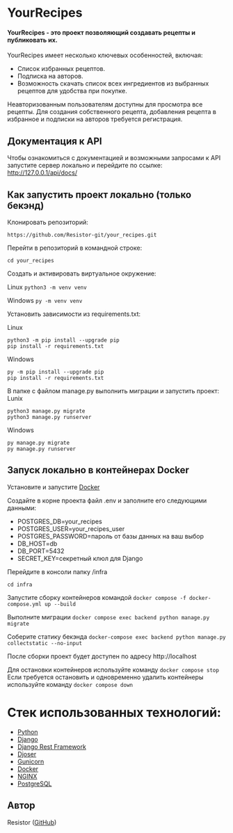 # YourRecipes
#### YourRecipes - это проект позволяющий создавать рецепты и публиковать их.

YourRecipes имеет несколько ключевых особенностей, включая:

- Список избранных рецептов.
- Подписка на авторов.
- Возможность скачать список всех ингредиентов из выбранных рецептов для удобства при покупке.

Неавторизованным пользователям доступны для просмотра все рецепты.
Для создания собственного рецепта, добавления рецепта в избранное и подписки на авторов требуется регистрация.

## Документация к API
Чтобы ознакомиться с документацией и возможными запросами к API запустите сервер локально и перейдите по ссылке: http://127.0.0.1/api/docs/

## Как запустить проект локально (только бекэнд)
Клонировать репозиторий:

`https://github.com/Resistor-git/your_recipes.git`

Перейти в репозиторий в командной строке:

`cd your_recipes`

Создать и активировать виртуальное окружение:

Linux `python3 -m venv venv`

Windows `py -m venv venv`

Установить зависимости из requirements.txt:

Linux

```
python3 -m pip install --upgrade pip
pip install -r requirements.txt
```
Windows
```
py -m pip install --upgrade pip
pip install -r requirements.txt
```

В папке с файлом manage.py выполнить миграции и запустить проект:
Lunix
```
python3 manage.py migrate
python3 manage.py runserver
```
Windows
```
py manage.py migrate
py manage.py runserver
```

## Запуск локально в контейнерах Docker
Установите и запустите [Docker](https://www.docker.com/products/docker-desktop/)

Создайте в корне проекта файл .env и заполните его следующими данными:
* POSTGRES_DB=your_recipes
* POSTGRES_USER=your_recipes_user
* POSTGRES_PASSWORD=пароль от базы данных на ваш выбор
* DB_HOST=db
* DB_PORT=5432
* SECRET_KEY=секретный клюл для Django

Перейдите в консоли папку /infra

`cd infra`

Запустите сборку контейнеров командой `docker compose -f docker-compose.yml up --build`

Выполните миграции `docker compose exec backend python manage.py migrate`

Соберите статику бекэнда `docker-compose exec backend python manage.py collectstatic --no-input`

После сборки проект будет доступен по адресу http://localhost

Для остановки контейнеров используйте команду `docker compose stop`
Если требуется остановить и одновременно удалить контейнеры используйте команду `docker compose down`


# Стек использованных технологий:
* [Python](https://www.python.org/)
* [Django](https://docs.djangoproject.com/en/3.2/)
* [Django Rest Framework](https://www.django-rest-framework.org/)
* [Djoser](https://djoser.readthedocs.io/)
* [Gunicorn](https://gunicorn.org/)
* [Docker](https://www.docker.com/)
* [NGINX](https://nginx.org/)
* [PostgreSQL](https://www.postgresql.org/)

## Автор
Resistor ([GitHub](https://github.com/Resistor-git/))
